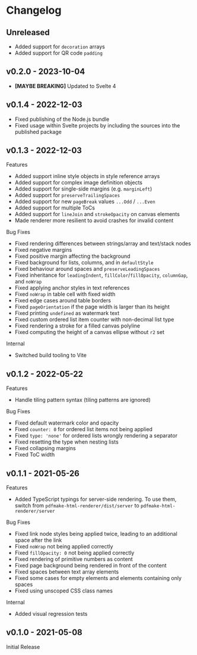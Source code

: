 # Changelog

## Unreleased

- Added support for `decoration` arrays
- Added support for QR code `padding`

## v0.2.0 - 2023-10-04

- **[MAYBE BREAKING]** Updated to Svelte 4

## v0.1.4 - 2022-12-03

- Fixed publishing of the Node.js bundle
- Fixed usage within Svelte projects by including the sources into the published package

## v0.1.3 - 2022-12-03

Features

- Added support inline style objects in style reference arrays
- Added support for complex image definition objects
- Added support for single-side margins (e.g. `marginLeft`)
- Added support for `preserveTrailingSpaces`
- Added support for new `pageBreak` values `...Odd` / `...Even`
- Added support for multiple ToCs
- Added support for `lineJoin` and `strokeOpacity` on canvas elements
- Made renderer more resilient to avoid crashes for invalid content

Bug Fixes

- Fixed rendering differences between strings/array and text/stack nodes
- Fixed negative margins
- Fixed positive margin affecting the background
- Fixed background for lists, columns, and in `defaultStyle`
- Fixed behaviour around spaces and `preserveLeadingSpaces`
- Fixed inheritance for `leadingIndent`, `fillColor`/`fillOpacity`, `columnGap`, and `noWrap`
- Fixed applying anchor styles in text references
- Fixed `noWrap` in table cell with fixed width
- Fixed edge cases around table borders
- Fixed `pageOrientation` if the page width is larger than its height
- Fixed printing `undefined` as watermark text
- Fixed custom ordered list item counter with non-decimal list type
- Fixed rendering a stroke for a filled canvas polyline
- Fixed computing the height of a canvas ellipse without `r2` set

Internal

- Switched build tooling to Vite

## v0.1.2 - 2022-05-22

Features

- Handle tiling pattern syntax (tiling patterns are ignored)

Bug Fixes

- Fixed default watermark color and opacity
- Fixed `counter: 0` for ordered list items not being applied
- Fixed `type: 'none'` for ordered lists wrongly rendering a separator
- Fixed resetting the type when nesting lists
- Fixed collapsing margins
- Fixed ToC width

## v0.1.1 - 2021-05-26

Features

- Added TypeScript typings for server-side rendering. To use them, switch from `pdfmake-html-renderer/dist/server` to `pdfmake-html-renderer/server`

Bug Fixes

- Fixed link node styles being applied twice, leading to an additional space after the link
- Fixed `noWrap` not being applied correctly
- Fixed `fillOpacity: 0` not being applied correctly
- Fixed rendering of primitive numbers as content
- Fixed page background being rendered in front of the content
- Fixed spaces between text array elements
- Fixed some cases for empty elements and elements containing only spaces
- Fixed using unscoped CSS class names

Internal

- Added visual regression tests

## v0.1.0 - 2021-05-08

Initial Release
